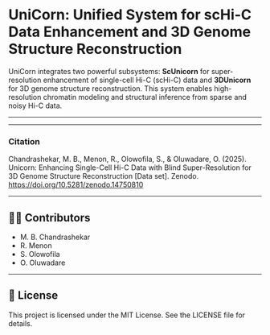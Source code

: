 # UniCorn: Unified System for scHi-C Data Enhancement and 3D Genome Structure Reconstruction

UniCorn integrates two powerful subsystems: **ScUnicorn** for super-resolution enhancement of single-cell Hi-C (scHi-C) data and **3DUnicorn** for 3D genome structure reconstruction. This system enables high-resolution chromatin modeling and structural inference from sparse and noisy Hi-C data.

---


---

### Citation
Chandrashekar, M. B., Menon, R., Olowofila, S., & Oluwadare, O. (2025). Unicorn: Enhancing Single-Cell Hi-C Data with Blind Super-Resolution for 3D Genome Structure Reconstruction [Data set]. Zenodo. https://doi.org/10.5281/zenodo.14750810

---

## 👨‍💻 Contributors
- M. B. Chandrashekar
- R. Menon
- S. Olowofila
- O. Oluwadare

---

## 📜 License
This project is licensed under the MIT License. See the LICENSE file for details.
